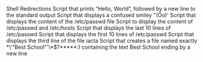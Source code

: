 Shell Redirections
Script that prints “Hello, World”, followed by a new line to the standard output
Script that displays a confused smiley "(Ôo)'
Script that displays the content of the /etc/passwd file
Script to display the content of /etc/passwd and /etc/hosts
Script that displays the last 10 lines of /etc/passwd
Script that displays the first 10 lines of /etc/passwd
Script that displays the third line of the file iacta
Script that creates a file named exactly \*\\'"Best School"\'\\\*$\?\*\*\*\*\*:) containing the text Best School ending by a new line
